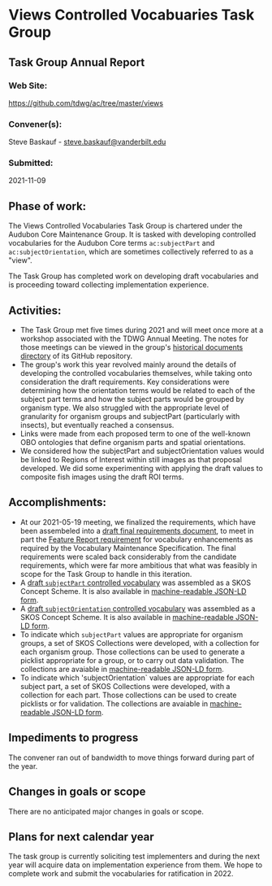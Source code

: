 # Views Controlled Vocabuaries Task Group

## Task Group Annual Report

### Web Site:
https://github.com/tdwg/ac/tree/master/views

### Convener(s):
Steve Baskauf - [steve.baskauf@vanderbilt.edu](mailto:steve.baskauf@vanderbilt.edu)

### Submitted:
2021-11-09

## Phase of work:
The Views Controlled Vocabularies Task Group is chartered under the Audubon Core 
Maintenance Group. It is tasked with developing controlled vocabularies for the Audubon 
Core terms `ac:subjectPart` and `ac:subjectOrientation`, which are sometimes collectively 
referred to as a "view". 

The Task Group has completed work on developing draft vocabularies and is proceeding toward collecting implementation experience.

## Activities:
- The Task Group met five times during 2021 and will meet once more at a workshop associated with the TDWG Annual Meeting. The notes for those meetings can be viewed in the group's [historical documents directory](https://github.com/tdwg/ac/tree/master/views/historical) of its GitHub repository.
- The group's work this year revolved mainly around the details of developing the controlled vocabularies themselves, while taking onto consideration the draft requirements. Key considerations were determining how the orientation terms would be related to each of the subject part terms and how the subject parts would be grouped by organism type. We also struggled with the appropriate level of granularity for organism groups and subjectPart (particularly with insects), but eventually reached a consensus.
- Links were made from each proposed term to one of the well-known OBO ontologies that define organism parts and spatial orientations.
- We considered how the subjectPart and subjectOrientation values would be linked to Regions of Interest within still images as that proposal developed. We did some experimenting with applying the draft values to composite fish images using the draft ROI terms. 


## Accomplishments:
- At our 2021-05-19 meeting, we finalized the requirements, which have been assembeled into a [draft final requirements document](https://github.com/tdwg/ac/blob/master/views/final-requirements.md), to meet in part the [Feature Report requirement](https://github.com/tdwg/vocab/blob/master/vms/maintenance-specification.md#421-feature-report) for vocabulary enhancements as required by the Vocabulary Maintenance Specification. The final requirements were scaled back considerably from the candidate requirements, which were far more ambitious that what was feasibly in scope for the Task Group to handle in this iteration. 
- A [draft `subjectPart` controlled vocabulary](https://github.com/tdwg/ac/blob/master/views/subjectPart.md) was assembled as a SKOS Concept Scheme. It is also available in [machine-readable JSON-LD form](https://tdwg.github.io/rs.tdwg.org/cvJson/acpart.json). 
- A [draft `subjectOrientation` controlled vocabulary](https://github.com/tdwg/ac/blob/master/views/subjectOrientation.md) was assembled as a SKOS Concept Scheme. It is also available in [machine-readable JSON-LD form](https://tdwg.github.io/rs.tdwg.org/cvJson/acorient.json). 
- To indicate which `subjectPart` values are appropriate for organism groups, a set of SKOS Collections were developed, with a collection for each organism group. Those collections can be used to generate a picklist appropriate for a group, or to carry out data validation. The collections are avaiable in [machine-readable JSON-LD form](https://tdwg.github.io/rs.tdwg.org/cvJson/acpart_collection.json).
- To indicate which 'subjectOrientation` values are appropriate for each subject part, a set of SKOS Collections were developed, with a collection for each part. Those collections can be used to create picklists or for validation. The collections are avaiable in [machine-readable JSON-LD form](https://tdwg.github.io/rs.tdwg.org/cvJson/acorient_collection.json).

## Impediments to progress
The convener ran out of bandwidth to move things forward during part of the year.

## Changes in goals or scope
There are no anticipated major changes in goals or scope.

## Plans for next calendar year
The task group is currently soliciting test implementers and during the next year will acquire data on implementation experience from them. We hope to complete work and submit the vocabularies for ratification in 2022.

